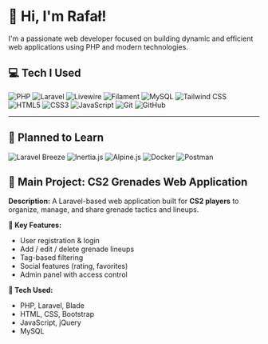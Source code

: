 # 👋 Hi, I'm Rafał!

I'm a passionate web developer focused on building dynamic and efficient web applications using PHP and modern technologies.

## 💻 Tech I Used

<p align="left">
  <img src="https://img.shields.io/badge/PHP-777BB4?style=for-the-badge&logo=php&logoColor=white" alt="PHP" />
  <img src="https://img.shields.io/badge/Laravel-FF2D20?style=for-the-badge&logo=laravel&logoColor=white" alt="Laravel" />
  <img src="https://img.shields.io/badge/Livewire-4E56A6?style=for-the-badge&logo=laravel&logoColor=white" alt="Livewire" />
  <img src="https://img.shields.io/badge/Filament-FD4D8D?style=for-the-badge&logo=laravel&logoColor=white" alt="Filament" />
  <img src="https://img.shields.io/badge/MySQL-00758F?style=for-the-badge&logo=mysql&logoColor=white" alt="MySQL" />
  <img src="https://img.shields.io/badge/Tailwind%20CSS-06B6D4?style=for-the-badge&logo=tailwind-css&logoColor=white" alt="Tailwind CSS" />
  <img src="https://img.shields.io/badge/HTML5-E34F26?style=for-the-badge&logo=html5&logoColor=white" alt="HTML5" />
  <img src="https://img.shields.io/badge/CSS3-1572B6?style=for-the-badge&logo=css3&logoColor=white" alt="CSS3" />
  <img src="https://img.shields.io/badge/JavaScript-F7DF1E?style=for-the-badge&logo=javascript&logoColor=black" alt="JavaScript" />
  <img src="https://img.shields.io/badge/Git-F05032?style=for-the-badge&logo=git&logoColor=white" alt="Git" />
  <img src="https://img.shields.io/badge/GitHub-181717?style=for-the-badge&logo=github&logoColor=white" alt="GitHub" />
</p>

---

## 🧠 Planned to Learn

<p align="left">
  <img src="https://img.shields.io/badge/Laravel%20Breeze-FF2D20?style=for-the-badge&logo=laravel&logoColor=white" alt="Laravel Breeze" />
  <img src="https://img.shields.io/badge/Inertia.js-800020?style=for-the-badge&logo=laravel&logoColor=white" alt="Inertia.js" />
  <img src="https://img.shields.io/badge/Alpine.js-8BC0D0?style=for-the-badge&logo=alpine.js&logoColor=black" alt="Alpine.js" />
  <img src="https://img.shields.io/badge/Docker-2496ED?style=for-the-badge&logo=docker&logoColor=white" alt="Docker" />
  <img src="https://img.shields.io/badge/Postman-FF6C37?style=for-the-badge&logo=postman&logoColor=white" alt="Postman" />
</p

---

## 🚀 Main Project: CS2 Grenades Web Application

**Description:**
A Laravel-based web application built for **CS2 players** to organize, manage, and share grenade tactics and lineups.

**🔧 Key Features:**
- User registration & login
- Add / edit / delete grenade lineups
- Tag-based filtering
- Social features (rating, favorites)
- Admin panel with access control

**🧰 Tech Used:**
- PHP, Laravel, Blade
- HTML, CSS, Bootstrap
- JavaScript, jQuery
- MySQL


